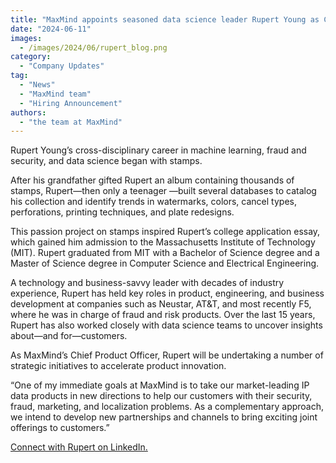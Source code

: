 ```yaml
---
title: "MaxMind appoints seasoned data science leader Rupert Young as Chief Product Officer"
date: "2024-06-11"
images:
  - /images/2024/06/rupert_blog.png
category:
  - "Company Updates"
tag:
  - "News"
  - "MaxMind team"
  - "Hiring Announcement"
authors:
  - "the team at MaxMind"
---
```


Rupert Young’s cross-disciplinary career in machine learning, fraud and
security, and data science began with stamps.

After his grandfather gifted Rupert an album containing thousands of stamps,
Rupert—then only a teenager —built several databases to catalog his collection
and identify trends in watermarks, colors, cancel types, perforations, printing
techniques, and plate redesigns.

This passion project on stamps inspired Rupert’s college application essay,
which gained him admission to the Massachusetts Institute of Technology (MIT).
Rupert graduated from MIT with a Bachelor of Science degree and a Master of
Science degree in Computer Science and Electrical Engineering.

A technology and business-savvy leader with decades of industry experience,
Rupert has held key roles in product, engineering, and business development at
companies such as Neustar, AT&T, and most recently F5, where he was in charge of
fraud and risk products. Over the last 15 years, Rupert has also worked closely
with data science teams to uncover insights about—and for—customers.

As MaxMind’s Chief Product Officer, Rupert will be undertaking a number of
strategic initiatives to accelerate product innovation.

“One of my immediate goals at MaxMind is to take our market-leading IP data
products in new directions to help our customers with their security, fraud,
marketing, and localization problems. As a complementary approach, we intend to
develop new partnerships and channels to bring exciting joint offerings to
customers.”

[Connect with Rupert on LinkedIn.](https://www.linkedin.com/in/rupertyoung/)

